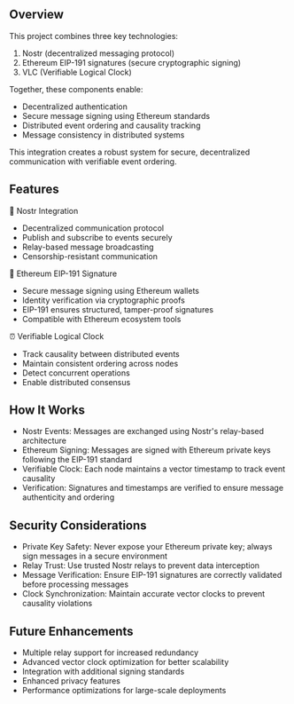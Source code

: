 ## Overview

This project combines three key technologies:

1.  Nostr (decentralized messaging protocol)
2.  Ethereum EIP-191 signatures (secure cryptographic signing)
3.  VLC (Verifiable Logical Clock)

Together, these components enable:

-   Decentralized authentication
-   Secure message signing using Ethereum standards
-   Distributed event ordering and causality tracking
-   Message consistency in distributed systems

This integration creates a robust system for secure, decentralized communication with verifiable event ordering.

## Features

🔗 Nostr Integration

-   Decentralized communication protocol
-   Publish and subscribe to events securely
-   Relay-based message broadcasting
-   Censorship-resistant communication

🔑 Ethereum EIP-191 Signature

-   Secure message signing using Ethereum wallets
-   Identity verification via cryptographic proofs
-   EIP-191 ensures structured, tamper-proof signatures
-   Compatible with Ethereum ecosystem tools

⏰ Verifiable Logical Clock

-   Track causality between distributed events
-   Maintain consistent ordering across nodes
-   Detect concurrent operations
-   Enable distributed consensus

## How It Works

-   Nostr Events: Messages are exchanged using Nostr's relay-based architecture
-   Ethereum Signing: Messages are signed with Ethereum private keys following the EIP-191 standard
-   Verifiable Clock: Each node maintains a vector timestamp to track event causality
-   Verification: Signatures and timestamps are verified to ensure message authenticity and ordering

## Security Considerations

-   Private Key Safety: Never expose your Ethereum private key; always sign messages in a secure environment
-   Relay Trust: Use trusted Nostr relays to prevent data interception
-   Message Verification: Ensure EIP-191 signatures are correctly validated before processing messages
-   Clock Synchronization: Maintain accurate vector clocks to prevent causality violations

## Future Enhancements

-   Multiple relay support for increased redundancy
-   Advanced vector clock optimization for better scalability
-   Integration with additional signing standards
-   Enhanced privacy features
-   Performance optimizations for large-scale deployments